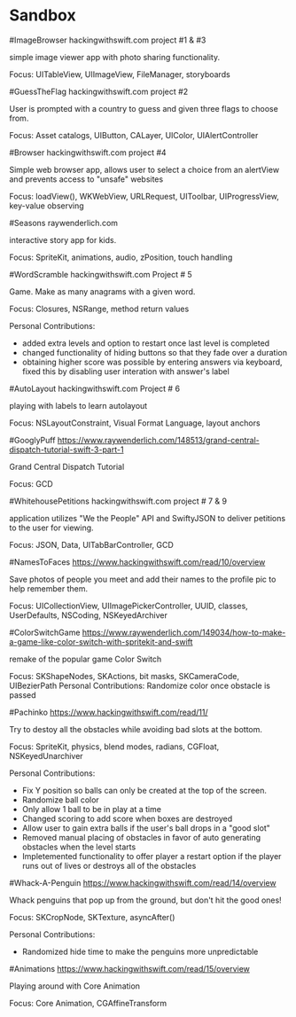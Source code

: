 # Sandbox

#ImageBrowser
hackingwithswift.com project #1 & #3

simple image viewer app with photo sharing functionality.

Focus: UITableView, UIImageView, FileManager, storyboards


#GuessTheFlag
hackingwithswift.com project  #2

User is prompted with a country to guess and given three flags to choose from.

Focus: Asset catalogs, UIButton, CALayer, UIColor, UIAlertController

#Browser 
hackingwithswift.com project #4

Simple web browser app, allows user to select a choice from an alertView and prevents access to "unsafe" websites

Focus: loadView(), WKWebView, URLRequest, UIToolbar, UIProgressView, key-value observing

#Seasons
raywenderlich.com

interactive story app for kids.

Focus: SpriteKit, animations, audio, zPosition, touch handling


#WordScramble
hackingwithswift.com Project # 5

Game. Make as many anagrams with a given word.

Focus: Closures, NSRange, method return values

Personal Contributions:

- added extra levels and option to restart once last level is completed
- changed functionality of hiding buttons so that they fade over a duration
- obtaining higher score was possible by entering answers via keyboard, fixed this by disabling user interation with answer's label

#AutoLayout
hackingwithswift.com Project # 6

playing with labels to learn autolayout

Focus: NSLayoutConstraint, Visual Format Language, layout anchors

#GooglyPuff
https://www.raywenderlich.com/148513/grand-central-dispatch-tutorial-swift-3-part-1

Grand Central Dispatch Tutorial

Focus: GCD

#WhitehousePetitions
hackingwithswift.com project # 7 & 9

application utilizes "We the People" API and SwiftyJSON to deliver petitions to the user for viewing.

Focus: JSON, Data, UITabBarController, GCD

#NamesToFaces
https://www.hackingwithswift.com/read/10/overview

Save photos of people you meet and add their names to the profile pic to help remember them.

Focus: UICollectionView, UIImagePickerController, UUID, classes, UserDefaults, NSCoding, NSKeyedArchiver

#ColorSwitchGame
https://www.raywenderlich.com/149034/how-to-make-a-game-like-color-switch-with-spritekit-and-swift

remake of the popular game Color Switch

Focus: SKShapeNodes, SKActions, bit masks, SKCameraCode, UIBezierPath
Personal Contributions: Randomize color once obstacle is passed 

#Pachinko
https://www.hackingwithswift.com/read/11/

Try to destoy all the obstacles while avoiding bad slots at the bottom.

Focus: SpriteKit, physics, blend modes, radians, CGFloat, NSKeyedUnarchiver

Personal Contributions: 

- Fix Y position so balls can only be created at the top of the screen.
- Randomize ball color
- Only allow 1 ball to be in play at a time
- Changed scoring to add score when boxes are destroyed
- Allow user to gain extra balls if the user's ball drops in a "good slot"
- Removed manual placing of obstacles in favor of auto generating obstacles when the level starts
- Impletemented functionality to offer player a restart option if the player runs out of lives or destroys all of the obstacles

#Whack-A-Penguin
https://www.hackingwithswift.com/read/14/overview

Whack penguins that pop up from the ground, but don't hit the good ones!

Focus: SKCropNode, SKTexture, asyncAfter()

Personal Contributions:

- Randomized hide time to make the penguins more unpredictable


#Animations
https://www.hackingwithswift.com/read/15/overview

Playing around with Core Animation

Focus: Core Animation, CGAffineTransform
